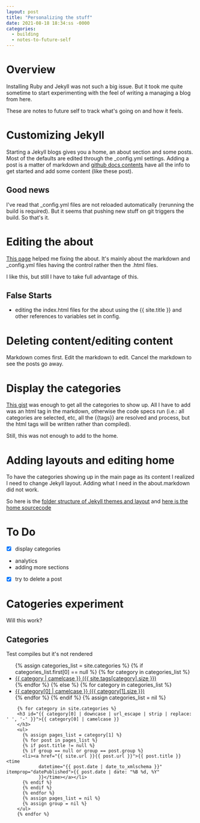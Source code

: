 ```yaml
---
layout: post
title: "Personalizing the stuff"
date: 2021-08-18 18:34:ss -0000
categories:
  - building
  - notes-to-future-self
---
```


# Overview

Installing Ruby and Jekyll was not such a big issue.
But it took me quite sometime to start experimenting with the feel of writing a managing a blog from here.

These are notes to future self to track what's going on and how it feels.

# Customizing Jekyll

Starting a Jekyll blogs gives you a home, an about section and some posts.
Most of the defaults are edited through the \_config.yml settings. Adding a post is a matter of markdown and [github docs contents](https://docs.github.com/en/pages/setting-up-a-github-pages-site-with-jekyll/adding-content-to-your-github-pages-site-using-jekyll) have all the info to get started and add some content (like these post).

## Good news

I've read that \_config.yml files are not reloaded automatically (rerunning the build is required). But it seems that pushing new stuff on git triggers the build. So that's it.

# Editing the about

[This page](https://www.section.io/engineering-education/build-a-jekyll-site/) helped me fixing the about. It's mainly about the markdown and \_config.yml files having the control rather then the .html files.

I like this, but still I have to take full advantage of this.

## False Starts

- editing the index.html files for the about using the {{ site.title }} and other references to variables set in config.

# Deleting content/editing content

Markdown comes first. Edit the markdown to edit. Cancel the markdown to see the posts go away.

# Display the categories

[This gist](https://gist.github.com/Phlow/a0e3fa686eb259fe7f76) was enough to get all the categories to show up.
All I have to add was an html tag in the markdown, otherwise the code specs run (i.e.: all categories are selected, etc, all the {{tags}} are resolved and process, but the html tags will be written rather than compiled).

Still, this was not enough to add to the home.

# Adding layouts and editing home

To have the categories showing up in the main page as its content I realized I need to change Jekyll layout.
Adding what I need in the about.markdown did not work.

So here is the [folder structure of Jekyll themes and layout](https://jekyllrb.com/docs/themes/#overriding-theme-defaults) and [here is the home sourcecode](https://github.com/jekyll/minima/blob/master/_layouts/home.html)

# To Do

- [x] display categories
- analytics
- adding more sections
- [x] try to delete a post

# Catogeries experiment

Will this work?

<h2>Categories</h2>

Test compiles but it's not rendered

<html>
        <ul>
          {% assign categories_list = site.categories %}
          {% if categories_list.first[0] == null %}
          {% for category in categories_list %}
          <li><a href="#{{ category | downcase | downcase | url_escape | strip | replace: ' ', '-' }}">{{ category |
              camelcase }} ({{ site.tags[category].size }})</a></li>
          {% endfor %}
          {% else %}
          {% for category in categories_list %}
          <li><a href="#{{ category[0] | downcase | url_escape | strip | replace: ' ', '-' }}">{{ category[0] |
              camelcase }} ({{ category[1].size }})</a></li>
          {% endfor %}
          {% endif %}
          {% assign categories_list = nil %}
        </ul>

        {% for category in site.categories %}
        <h3 id="{{ category[0] | downcase | url_escape | strip | replace: ' ', '-' }}">{{ category[0] | camelcase }}
        </h3>
        <ul>
          {% assign pages_list = category[1] %}
          {% for post in pages_list %}
          {% if post.title != null %}
          {% if group == null or group == post.group %}
          <li><a href="{{ site.url }}{{ post.url }}">{{ post.title }} <time
                datetime="{{ post.date | date_to_xmlschema }}" itemprop="datePublished">{{ post.date | date: "%B %d, %Y"
                }}</time></a></li>
          {% endif %}
          {% endif %}
          {% endfor %}
          {% assign pages_list = nil %}
          {% assign group = nil %}
        </ul>
        {% endfor %}

</html>
